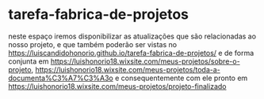# tarefa-fabrica-de-projetos
neste espaço iremos disponibilizar as atualizações que são relacionadas ao nosso projeto, e que também poderão ser vistas no https://luiscandidohonorio.github.io/tarefa-fabrica-de-projetos/ e de forma conjunta em https://luishonorio18.wixsite.com/meus-projetos/sobre-o-projeto, https://luishonorio18.wixsite.com/meus-projetos/toda-a-documenta%C3%A7%C3%A3o e consequentemente com ele pronto em https://luishonorio18.wixsite.com/meus-projetos/projeto-finalizado
